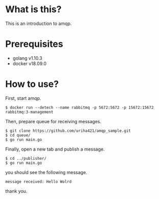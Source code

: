 # What is this?
This is an introduction to amqp.

# Prerequisites
 - golang v1.10.3
 - docker v18.09.0

# How to use?
First, start amqp.
```
$ docker run --detech --name rabbitmq -p 5672:5672 -p 15672:15672 rabbitmq:3-management
```

Then, prepare queue for receiving messages.
```
$ git clone https://github.com/uriha421/amqp_sample.git
$ cd queue/
$ go run main.go
```

Finally, open a new tab and publish a message.
```
$ cd ../publisher/
$ go run main.go
```

you should see the following message.
```
message received: Hello Wolrd
```

thank you.
